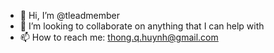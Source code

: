 - 👋 Hi, I’m @tleadmember
- 💞️ I’m looking to collaborate on anything that I can help with
- 📫 How to reach me: thong.q.huynh@gmail.com
